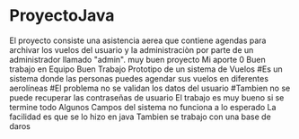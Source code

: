 # ProyectoJava
El proyecto consiste una asistencia aerea que contiene agendas para archivar los vuelos del usuario y la administraciòn por parte de un administrador llamado "admin". 
muy buen proyecto
Mi aporte 0
Buen trabajo en Equipo
Buen Trabajo 
Prototipo de un sistema de Vuelos 
#Es un sistema donde las personas puedes agendar sus vuelos en diferentes aerolíneas
#El problema no se validan los datos del usuario
#Tambien no se puede recuperar las contraseñas de usuario
El trabajo es muy bueno si se termine todo
Algunos Campos del sistema no funciona a lo esperado
La facilidad es que se lo hizo en java
Tambien se trabajo con una base de daros
